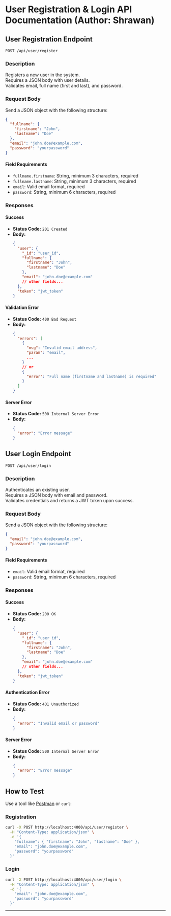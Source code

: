 # User Registration & Login API Documentation (Author: Shrawan)

## User Registration Endpoint

`POST /api/user/register`

### Description

Registers a new user in the system.  
Requires a JSON body with user details.  
Validates email, full name (first and last), and password.

### Request Body

Send a JSON object with the following structure:

```json
{
  "fullname": {
    "firstname": "John",
    "lastname": "Doe"
  },
  "email": "john.doe@example.com",
  "password": "yourpassword"
}
```

#### Field Requirements

- `fullname.firstname`: String, minimum 3 characters, required
- `fullname.lastname`: String, minimum 3 characters, required
- `email`: Valid email format, required
- `password`: String, minimum 6 characters, required

### Responses

#### Success

- **Status Code:** `201 Created`
- **Body:**
  ```json
  {
    "user": {
      "_id": "user_id",
      "fullname": {
        "firstname": "John",
        "lastname": "Doe"
      },
      "email": "john.doe@example.com"
      // other fields...
    },
    "token": "jwt_token"
  }
  ```

#### Validation Error

- **Status Code:** `400 Bad Request`
- **Body:**
  ```json
  {
    "errors": [
      {
        "msg": "Invalid email address",
        "param": "email",
        ...
      }
      // or
      {
        "error": "Full name (firstname and lastname) is required"
      }
    ]
  }
  ```

#### Server Error

- **Status Code:** `500 Internal Server Error`
- **Body:**
  ```json
  {
    "error": "Error message"
  }
  ```

## User Login Endpoint

`POST /api/user/login`

### Description

Authenticates an existing user.  
Requires a JSON body with email and password.  
Validates credentials and returns a JWT token upon success.

### Request Body

Send a JSON object with the following structure:

```json
{
  "email": "john.doe@example.com",
  "password": "yourpassword"
}
```

#### Field Requirements

- `email`: Valid email format, required
- `password`: String, minimum 6 characters, required

### Responses

#### Success

- **Status Code:** `200 OK`
- **Body:**
  ```json
  {
    "user": {
      "_id": "user_id",
      "fullname": {
        "firstname": "John",
        "lastname": "Doe"
      },
      "email": "john.doe@example.com"
      // other fields...
    },
    "token": "jwt_token"
  }
  ```

#### Authentication Error

- **Status Code:** `401 Unauthorized`
- **Body:**
  ```json
  {
    "error": "Invalid email or password"
  }
  ```

#### Server Error

- **Status Code:** `500 Internal Server Error`
- **Body:**
  ```json
  {
    "error": "Error message"
  }
  ```

## How to Test

Use a tool like [Postman](https://www.postman.com/) or `curl`:

### Registration

```bash
curl -X POST http://localhost:4000/api/user/register \
  -H "Content-Type: application/json" \
  -d '{
    "fullname": { "firstname": "John", "lastname": "Doe" },
    "email": "john.doe@example.com",
    "password": "yourpassword"
  }'
```

### Login

```bash
curl -X POST http://localhost:4000/api/user/login \
  -H "Content-Type: application/json" \
  -d '{
    "email": "john.doe@example.com",
    "password": "yourpassword"
  }'
```

---
